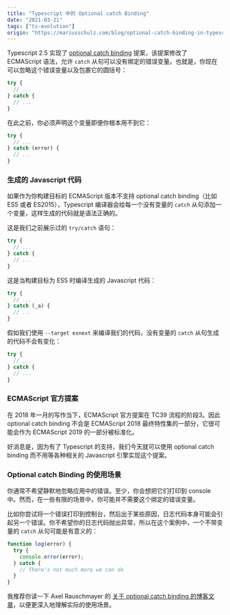 ```yaml
---
title: "Typescript 中的 Optional catch Binding"
date: "2021-03-21"
tags: ["ts-evolution"]
origin: "https://mariusschulz.com/blog/optional-catch-binding-in-typescript"
---
```


Typescript 2.5 实现了 [optional catch binding](https://github.com/tc39/proposal-optional-catch-binding) 提案，该提案修改了 ECMAScript 语法，允许  `catch` 从句可以没有绑定的错误变量。也就是，你现在可以忽略这个错误变量以及包裹它的圆括号：

```ts
try {
  // ...
} catch {
  // ...
}
```

在此之前，你必须声明这个变量即便你根本用不到它：

```ts
try {
  // ...
} catch (error) {
  // ...
}
```

### 生成的 Javascript 代码

如果作为你构建目标的 ECMAScript 版本不支持 optional catch binding（比如 ES5 或者 ES2015），Typescript 编译器会给每一个没有变量的 `catch` 从句添加一个变量，这样生成的代码就是语法正确的。

这是我们之前展示过的 `try/catch` 语句：

```ts
try {
  // ...
} catch {
  // ...
}
```

这是当构建目标为 ES5 时编译生成的 Javascript 代码：

```ts
try {
  // ...
} catch (_a) {
  // ...
}
```

假如我们使用 `--target esnext` 来编译我们的代码，没有变量的 `catch` 从句生成的代码不会有变化：

```ts
try {
  // ...
} catch {
  // ...
}
```


### ECMAScript 官方提案

在 2018 年一月的写作当下，ECMAScript 官方提案在 TC39 流程的阶段3。因此 optional catch binding 不会是 ECMAScript 2018 最终特性集的一部分，它很可能会作为 ECMAScript 2019 的一部分被标准化。


好消息是，因为有了 Typescript 的支持，我们今天就可以使用 optional catch binding 而不用等各种相关的 Javascript 引擎实现这个提案。

### Optional catch Binding 的使用场景

你通常不希望静默地忽略应用中的错误。至少，你会想把它们打印到 console 中。然而，在一些有限的场景中，你可能并不需要这个绑定的错误变量。

比如你尝试将一个错误打印到控制台，然后出于某些原因，日志代码本身可能会引起另一个错误。你不希望你的日志代码抛出异常，所以在这个案例中，一个不带变量的 `catch` 从句可能是有意义的：

```ts
function log(error) {
  try {
    console.error(error);
  } catch {
    // There's not much more we can do
  }
}
```

我推荐你读一下 Axel Rauschmayer 的 [关于 optional catch binding 的博客文章](https://2ality.com/2017/08/optional-catch-binding.html)，以便更深入地理解实际的使用场景。